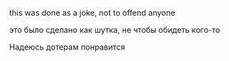 this was done as a joke, not to offend anyone

это было сделано как шутка, не чтобы обидеть кого-то

Надеюсь дотерам понравится
